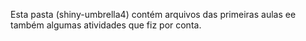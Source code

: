 Esta pasta (shiny-umbrella4) contém arquivos das primeiras aulas ee também algumas atividades que fiz por conta.